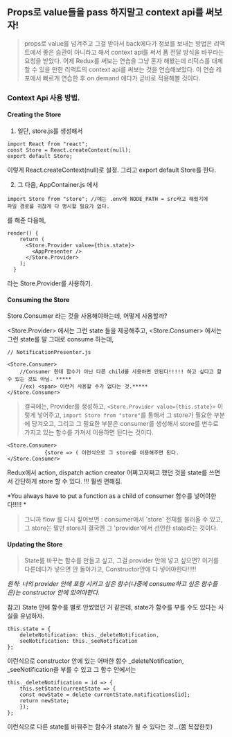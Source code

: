 ## Props로 value들을  pass 하지말고 context api를 써보자! 

> props로 value를 넘겨주고 그걸 받아서 back에다가 정보를 보내는 방법은 리액트에서 좋은 습관이 아니라고 해서 context api를 써서 폼 전달 방식을 바꾸라는 요청을 받았다. 어제 Redux를 써보는 연습을 그냥 혼자 해봤는데 리덕스를 대체할 수 있을 만한 리액트의 context api를 써보는 것을 연습해보았다. 이 연습 레포에서 빠르게 연습한 후 on demand 에다가 곧바로 적용해볼 것이다. 


### Context Api 사용 방법. 

#### Creating the Store 

1. 일단, store.js를 생성해서 

```
import React from "react";
const Store = React.createContext(null);
export default Store;

```
이렇게 React.createContext(null)로 설정. 그리고 export default Store를 한다. 

2.  그 다음, AppContainer.js 에서 

```
import Store from "store"; //얘는 .env에 NODE_PATH = src라고 해줬기에 
파일 경로를 귀찮게 다 명시할 필요가 없다. 
```
를 해준 다음에, 

```
render() {
    return (
      <Store.Provider value={this.state}>
        <AppPresenter />
      </Store.Provider>
    );
  }
```
라는 Store.Provider를 사용하기.


#### Consuming the Store

Store.Consumer 라는 것을 사용해야하는데, 어떻게 사용할까? 

<Store.Provider> 에서는 그런 state 들을 제공해주고, 
<Store.Consumer> 에서는 그런 state를 말 그대로 consume 하는데, 

```
// NotificationPresenter.js

<Store.Consumer>
    //Consumer 한테 함수가 아닌 다른 child를 사용하면 안된다!!!!! 하고 싶다고 할 수 있는 것도 아님. *****
    //ex) <span> 이런거 사용할 수가 없다는 것.*****
</Store.Consumer>

```

> 결국에는, Provider를 생성하고, `<Store.Provider value={this.state}>` 이렇게 넣어주고, `import Store from "store"`를 통해서 그 store가 필요한 부분에 당겨오고, 그리고 그 필요한 부분은 consumer를 생성해서 store를 변수로 가지고 있는 함수를 가져서 이용하면 된다는 것이다. 


```
<Store.Consumer>
            {store => ( 이런식으로 그 store를 이용해주면 된다.
</Store.Consumer>           
```

Redux에서 action, dispatch action creator 어쩌고저쩌고 했던 것을 state를 쓰면서 간단하게 store 할 수 있다. !!! 훨씬 편해짐.

*You always have to put a function as a child of consumer 함수를 넣어야한다!!!!! *

> 그니까 flow 를 다시 짚어보면 : consumer에서 'store' 전체를 불러올 수 있고, 그 store는 말만 store지 결국엔 그 'provider'에서 선언한 state라는 것이다.

#### Updating the Store

> State를 바꾸는 함수를 만들고 싶고, 그걸 provider 안에 넣고 싶으면? 이거를 다른데다가 넣으면 안 돌아가고, Constructor안에 다 넣어야한다!!!!!

*원칙: 너의 provider 안에 포함 시키고 싶은 함수(나중에 consume하고 싶은 함수들은)는 constructor 안에 있어야한다.*

참고) State 안에 함수를 별로 안썼었던 거 같은데, state가 함수를 부를 수도 있다는 사실을 유념하자. 

```
this.state = {
    deleteNotification: this._deleteNotification,
    seeNotification: this._seeNotification
};
```
이런식으로 constructor 안에 있는 어떠한 함수 _deleteNotification, _seeNotification을 부를 수 있고 그 함수 안에서는 

```
this._deleteNotification = id => {
    this.setState(currentState => {
    const newState = delete currentState.notifications[id];
    return newState;
    });
};
```

이런식으로 다른 state를 바꿔주는 함수가 state가 될 수 있다는 것...(쫌 복잡한듯)


